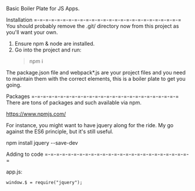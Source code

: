 Basic Boiler Plate for JS Apps.

Installation
=-=-=-=-=-=-=-=-=-=-=-=-=-=-=-=-=-=-=-=-=-=-=-=-=-=
You should probably remove the .git/ directory now from this project as you'll
want your own.

1. Ensure npm & node are installed.
2. Go into the project and run:
    > npm i

The package.json file and webpack*.js are your project files and you need
to maintain them with the correct elements, this is a boiler plate to get
you going.

Packages
=-=-=-=-=-=-=-=-=-=-=-=-=-=-=-=-=-=-=-=-=-=-=-=-=-=
There are tons of packages and such available via npm.

https://www.npmjs.com/

For instance, you might want to have jquery along for the ride.  My go against
the ES6 principle, but it's still useful.

npm install jquery --save-dev


Adding to code
=-=-=-=-=-=-=-=-=-=-=-=-=-=-=-=-=-=-=-=-=-=-=-=-=-=

app.js:

    window.$ = require("jquery");
